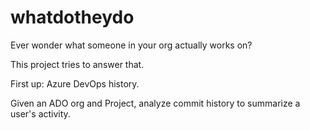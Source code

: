 # whatdotheydo
Ever wonder what someone in your org actually works on? 

This project tries to answer that. 

First up: Azure DevOps history. 

Given an ADO org and Project, analyze commit history to summarize a user's activity. 
